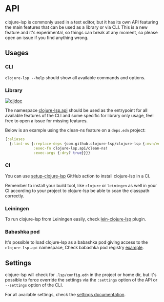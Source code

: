 # API

clojure-lsp is commonly used in a text editor, but it has its own API featuring the main features that can be used as a library or via CLI.
This is a new feature and it's experimental, so things can break at any moment, so please open an issue if you find anything wrong.

## Usages

### CLI

`clojure-lsp --help` should show all available commands and options.

### Library

[![cljdoc](https://cljdoc.org/badge/com.github.clojure-lsp/clojure-lsp)](https://cljdoc.org/d/com.github.clojure-lsp/clojure-lsp/CURRENT/api/clojure-lsp.api)

The namespace [clojure-lsp.api](https://cljdoc.org/d/com.github.clojure-lsp/clojure-lsp/CURRENT/api/clojure-lsp.api) should be used as the entrypoint for all available features of the CLI and some specific for library only usage, feel free to open a issue for missing features.

Below is an example using the clean-ns feature on a `deps.edn` project:

```clojure
{:aliases 
  {:lint-ns {:replace-deps {com.github.clojure-lsp/clojure-lsp {:mvn/version "..."}}
             :exec-fn clojure-lsp.api/clean-ns!
             :exec-args {:dry? true}}}}
```

### CI

You can use [setup-clojure-lsp](https://github.com/marketplace/actions/setup-clojure-lsp) GitHub action to install clojure-lsp in a CI.

Remember to install your build tool, like `clojure` or `leiningen` as well in your CI according to your project to clojure-lsp be able to scan the classpath correctly.

### Leiningen

To run clojure-lsp from Leiningen easily, check [lein-clojure-lsp](https://github.com/clojure-lsp/lein-clojure-lsp) plugin.

### Babashka pod

It's possible to load clojure-lsp as a babashka pod giving access to the `clojure-lsp.api` namespace, Check babashka pod registry [example](https://github.com/babashka/pod-registry/blob/master/examples/clojure-lsp.clj).

## Settings

clojure-lsp will check for `.lsp/config.edn` in the project or home dir, but it's possible to force override the settings via the `:settings` option of the API or `--settings` option of the CLI.

For all available settings, check the [settings documentation](settings.md).
